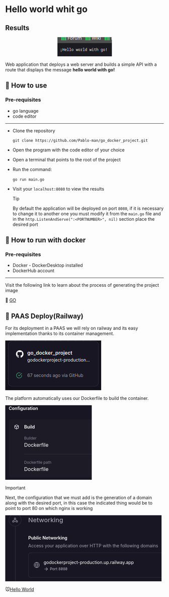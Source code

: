 # Hello world whit go
## Results
<p align="center">
    <img src="./public/img/result.png" alt="Hello from go">
</p>

Web application that deploys a web server and builds a simple API with a route that displays the message **hello world with go!**

## :open_book: How to use
### Pre-requisites
* go language
* code editor
---

* Clone the repository
    ```
    git clone https://github.com/Pablo-man/go_docker_project.git
    ```
* Open the program with the code editor of your choice
* Open a terminal that points to the root of the project
* Run the command:

    `go run main.go`
* Visit your `localhost:8080` to view the results

    > [!TIP]
    > By default the application will be deployed on port `8080`, if it is necessary to change it to another one you must modify it from the `main.go` file and in the `http.ListenAndServe(":<PORTNUMBER>", nil)` section place the desired port

## :rocket: How to run with docker
### Pre-requisites
* Docker - DockerDesktop installed
* DockerHub account
---
Visit the following link to learn about the process of generating the project image

:whale2: [GO](https://hub.docker.com/repository/docker/pamendeza/go_docker_project "Docker steps")

## :light_rail: PAAS Deploy(Railway)
For its deployment in a PAAS we will rely on railway and its easy implementation thanks to its container management. 

![Railway Service](./public/img/railwayDeploy.png "Service")

The platform automatically uses our Dockerfile to build the container. 

![Build Container](./public/img/dockerFile.png "Build Configuration")

> [!IMPORTANT]
> Next, the configuration that we must add is the generation of a domain along with the desired port, in this case the indicated thing would be to point to port 80 on which nginx is working

![Generate Domain](./public/img/domain.png "Domain")

:mouse:[Hello World](https://godockerproject-production.up.railway.app "click for visit")